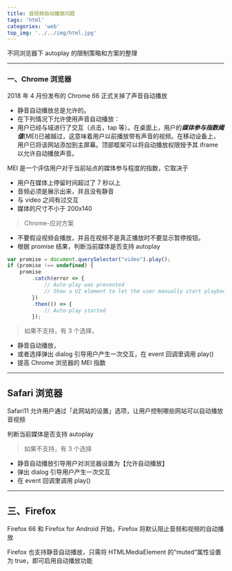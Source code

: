 ```yaml
---
title: 音视频自动播放问题
tags: 'html'
categories: 'web'
top_img: '../../img/html.jpg'
---
```

不同浏览器下 autoplay 的限制策略和方案的整理

___
### 一、Chrome 浏览器

2018 年 4 月份发布的 Chrome 66 正式关掉了声音自动播放

* 静音自动播放总是允许的。
* 在下列情况下允许使用声音自动播放：
* 用户已经与域进行了交互（点击，tap 等）。在桌面上，用户的***媒体参与指数阈值***(MEI)已被越过，这意味着用户以前播放带有声音的视频。在移动设备上，用户已将该网站添加到主屏幕。顶部框架可以将自动播放权限授予其 iframe 以允许自动播放声音。


MEI 是一个评估用户对于当前站点的媒体参与程度的指数，它取决于
-   用户在媒体上停留时间超过了 7 秒以上
-   音频必须是展示出来，并且没有静音
-   与 video 之间有过交互
-   媒体的尺寸不小于 200x140

> Chrome-应对方案

- 不要假设视频会播放，并且在视频不是真正播放时不要显示暂停按钮。
- 根据 promise 结果，判断当前媒体是否支持 autoplay

``` javascript
var promise = document.querySelector("video").play();
if (promise !== undefined) {
    promise
        .catch(error => {
            // Auto-play was prevented
            // Show a UI element to let the user manually start playback
        })
        .then(() => {
            // Auto-play started
        });
```

> 如果不支持，有 3 个选择，
 - 静音自动播放，
 - 或者选择弹出 dialog 引导用户产生一次交互，在 event 回调里调用 play()
 - 提高 Chrome 浏览器的 MEI 指数

___
## Safari 浏览器

Safari11 允许用户通过「此网站的设置」选项，让用户控制哪些网站可以自动播放音视频

 判断当前媒体是否支持 autoplay
>如果不支持，有 3 个选择
- 静音自动播放引导用户对浏览器设置为【允许自动播放】
- 弹出 dialog 引导用户产生一次交互
- 在 event 回调里调用 play()
___
## 三、Firefox

 Firefox 66 和 Firefox for Android 开始，Firefox 将默认阻止音频和视频的自动播放

Firefox 也支持静音自动播放，只需将 HTMLMediaElement 的“muted”属性设置为 true，即可启用自动播放功能










